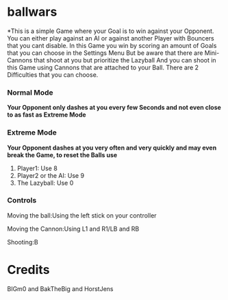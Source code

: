 # ballwars
*This is a simple Game where your Goal is to win against your Opponent.
You can either play against an AI or against another Player with Bouncers that you cant disable.
In this Game you win by scoring an amount of Goals that you can choose in the Settings Menu
But be aware that there are Mini-Cannons that shoot at you but prioritize the Lazyball
And you can shoot in this Game using Cannons that are attached to your Ball.
There are 2 Difficulties that you can choose.

### Normal Mode

**Your Opponent only dashes at you every few Seconds and not even close to as fast as Extreme Mode**

### Extreme Mode

**Your Opponent dashes at you very often and very quickly and may even break the Game, to reset the Balls use**
1. Player1:
Use 8
1. Player2 or the AI:
Use 9
1. The Lazyball:
Use 0
 
### Controls
Moving the ball:Using the left stick on your controller

Moving the Cannon:Using L1 and R1/LB and RB

Shooting:B

# Credits
BIGm0 and BakTheBig and HorstJens




